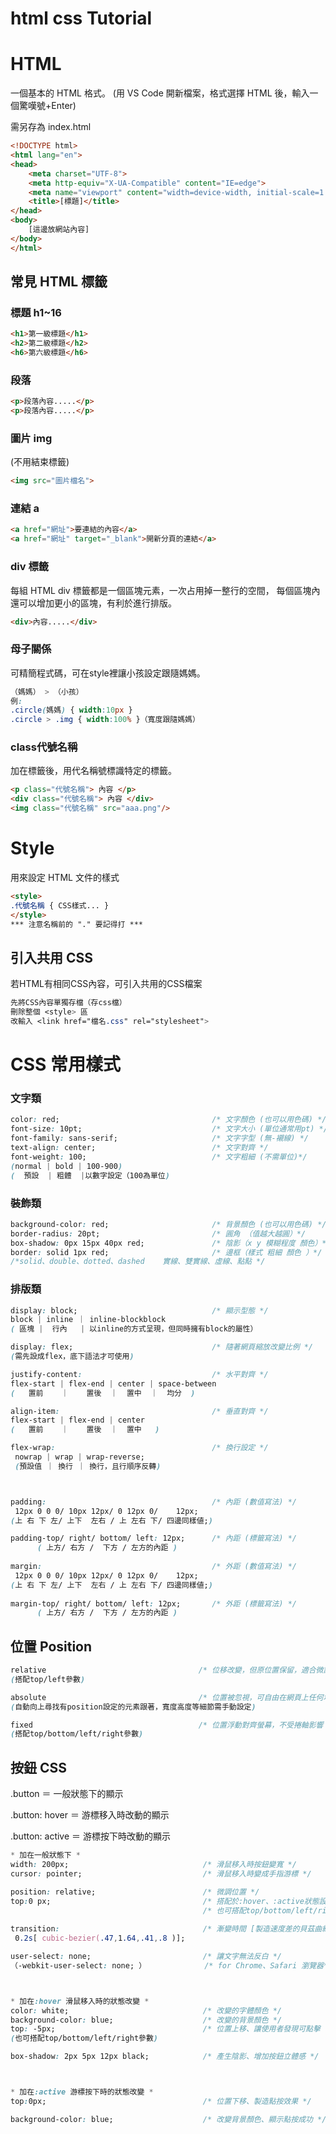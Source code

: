 # html css Tutorial
 
# HTML
一個基本的 HTML 格式。
(用 VS Code 開新檔案，格式選擇 HTML 後，輸入一個驚嘆號+Enter)

需另存為 index.html

```html
<!DOCTYPE html>
<html lang="en">
<head>
    <meta charset="UTF-8">
    <meta http-equiv="X-UA-Compatible" content="IE=edge">
    <meta name="viewport" content="width=device-width, initial-scale=1.0">
    <title>[標題]</title>
</head>
<body>
    [這邊放網站內容]
</body>
</html>
```


## 常見 HTML 標籤

### 標題 h1~16
```html
<h1>第一級標題</h1>
<h2>第二級標題</h2>
<h6>第六級標題</h6>
```
### 段落
```html
<p>段落內容.....</p>
<p>段落內容.....</p>
```
### 圖片 img
(不用結束標籤)
```html
<img src="圖片檔名">
```

### 連結 a
```html
<a href="網址">要連結的內容</a>
<a href="網址" target="_blank">開新分頁的連結</a>
```

### div 標籤
每組 HTML div 標籤都是一個區塊元素，一次占用掉一整行的空間，
每個區塊內還可以增加更小的區塊，有利於進行排版。
```html
<div>內容.....</div>
```

### 母子關係
可精簡程式碼，可在style裡讓小孩設定跟隨媽媽。
```css
（媽媽） > （小孩）
例:
.circle(媽媽) { width:10px }
.circle > .img { width:100% }（寬度跟隨媽媽）
```

### class代號名稱
加在標籤後，用代名稱號標識特定的標籤。
```html
<p class="代號名稱"> 內容 </p>
<div class="代號名稱"> 內容 </div>
<img class="代號名稱" src="aaa.png"/>
```



# Style
用來設定 HTML 文件的樣式
```html
<style>
.代號名稱 { CSS樣式... } 
</style>
*** 注意名稱前的 "." 要記得打 ***
```

## 引入共用 CSS
若HTML有相同CSS內容，可引入共用的CSS檔案
```css
先將CSS內容單獨存檔（存css檔）
刪除整個 <style> 區
改輸入 <link href="檔名.css" rel="stylesheet"> 
```



# CSS 常用樣式
### 文字類
```css
color: red;                                  /* 文字顏色 (也可以用色碼) */ 
font-size: 10pt;                             /* 文字大小 (單位通常用pt) */
font-family: sans-serif;                     /* 文字字型 (無-襯線) */
text-align: center;                          /* 文字對齊 */
font-weight: 100;                            /* 文字粗細 (不需單位)*/
(normal | bold | 100-900)          
(  預設  | 粗體  |以數字設定（100為單位) 
```
### 裝飾類
```css
background-color: red;                       /* 背景顏色 (也可以用色碼) */ 
border-radius: 20pt;                         /* 圓角 （值越大越圓）*/
box-shadow: 0px 15px 40px red;               /* 陰影（x y 模糊程度 顏色）*/
border: solid 1px red;                       /* 邊框（樣式 粗細 顏色 ）*/
/*solid、double、dotted、dashed    實線、雙實線、虛線、點點 */
```

### 排版類
```css 
display: block;                              /* 顯示型態 */
block | inline ｜ inline-blockblock
( 區塊 |  行內   | 以inline的方式呈現，但同時擁有block的屬性）                  

display: flex;                               /* 隨著網頁縮放改變比例 */
(需先設成flex，底下語法才可使用)

justify-content:                             /* 水平對齊 */
flex-start | flex-end | center | space-between
(   置前    ｜    置後  ｜  置中  ｜  均分  )

align-item:                                  /* 垂直對齊 */
flex-start | flex-end | center 
(   置前    ｜    置後  ｜  置中   )

flex-wrap:                                   /* 換行設定 */
 nowrap | wrap | wrap-reverse;
 (預設值 ｜ 換行 ｜ 換行，且行順序反轉)



padding:                                     /* 內距 (數值寫法) */
 12px 0 0 0/ 10px 12px/ 0 12px 0/    12px;
(上 右 下 左/ 上下  左右 / 上 左右 下/ 四邊同樣値;)

padding-top/ right/ bottom/ left: 12px;      /* 內距 (標籤寫法) */
      ( 上方/ 右方 /  下方 / 左方的內距 )
      
margin:                                      /* 外距 (數值寫法) */
 12px 0 0 0/ 10px 12px/ 0 12px 0/    12px;
(上 右 下 左/ 上下  左右 / 上 左右 下/ 四邊同樣値;)
                                        
margin-top/ right/ bottom/ left: 12px;       /* 外距 (標籤寫法) */
      ( 上方/ 右方 /  下方 / 左方的內距 )

```

## 位置 Position
```css
relative                                  /* 位移改變，但原位置保留，適合微調時使用*/
(搭配top/left參數) 

absolute                                  /* 位置被忽視，可自由在網頁上任何地方 */
(自動向上尋找有position設定的元素跟著，寬度高度等細節需手動設定)

fixed                                     /* 位置浮動對齊螢幕，不受捲軸影響 */
(搭配top/bottom/left/right參數) 
```
## 按鈕 CSS

.button ＝ 一般狀態下的顯示 

.button: hover ＝ 游標移入時改動的顯示 

.button: active ＝ 游標按下時改動的顯示 
```css
* 加在一般狀態下 *
width: 200px;                              /* 滑鼠移入時按鈕變寬 */
cursor: pointer;                           /* 滑鼠移入時變成手指游標 */

position: relative;                        /* 微調位置 */                             
top:0 px;                                  /* 搭配於:hover、:active狀態設定變數 */
                                           /* 也可搭配top/bottom/left/right參數 */
                                    
transition:                                /* 漸變時間 [製造速度差的貝茲曲線參數] */
 0.2s[ cubic-bezier(.47,1.64,.41,.8 )]; 

user-select: none;                         /* 讓文字無法反白 */
（-webkit-user-select: none; ）             /* for Chrome、Safari 瀏覽器*/



* 加在:hover 滑鼠移入時的狀態改變 *
color: white;                              /* 改變的字體顏色 */
background-color: blue;                    /* 改變的背景顏色 */
top: -5px;                                 /* 位置上移、讓使用者發現可點擊 */
(也可搭配top/bottom/left/right參數) 

box-shadow: 2px 5px 12px black;            /* 產生陰影、增加按鈕立體感 */



* 加在:active 游標按下時的狀態改變 *
top:0px;                                   /* 位置下移、製造點按效果 */

background-color: blue;                    /* 改變背景顏色、顯示點按成功 */
 
```



